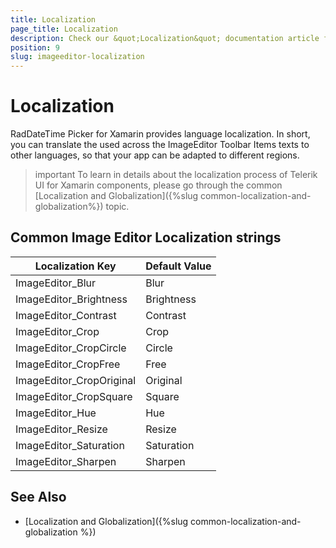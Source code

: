 ```yaml
---
title: Localization
page_title: Localization
description: Check our &quot;Localization&quot; documentation article for Telerik ImageEditor for Xamarin control.
position: 9
slug: imageeditor-localization
---
```


# Localization

RadDateTime Picker for Xamarin provides language localization. In short, you can translate the used across the ImageEditor Toolbar Items texts to other languages, so that your app can be adapted to different regions.

>important To learn in details about the localization process of Telerik UI for Xamarin components, please go through the common [Localization and Globalization]({%slug common-localization-and-globalization%}) topic.

## Common Image Editor Localization strings

| Localization Key | Default Value |
| -----------------| ------------- |
| ImageEditor_Blur  | Blur |
| ImageEditor_Brightness  | Brightness |
| ImageEditor_Contrast  | Contrast |
| ImageEditor_Crop  | Crop |
| ImageEditor_CropCircle  | Circle |
| ImageEditor_CropFree  | Free |
| ImageEditor_CropOriginal  | Original |
| ImageEditor_CropSquare  | Square |
| ImageEditor_Hue  | Hue |
| ImageEditor_Resize  | Resize |
| ImageEditor_Saturation  | Saturation |
| ImageEditor_Sharpen  | Sharpen |

## See Also

* [Localization and Globalization]({%slug common-localization-and-globalization %})
